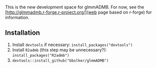 This is the new development space for glmmADMB. For now, see the [http://glmmadmb.r-forge.r-project.org/](web page based on r-forge) for information.

## Installation

1. Install `devtools` if necessary: `install_packages("devtools")`
2. Install `R2admb` (this step may be unnecessary?): `install_packages("R2admb")`
3. `devtools::install_github("bbolker/glmmADMB")`


